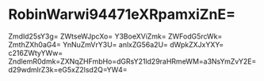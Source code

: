 # RobinWarwi94471eXRpamxiZnE=
Zmdld25sY3g=
ZWtseWJpcXo=
Y3BoeXViZmk=
ZWFodG5rcWk=
ZmthZXh0aG4=
YnNuZmVrY3U=
anlxZG56a2U=
dWpkZXJxYXY=
c216ZWtyYWw=
ZndlemR0dmk=ZXNqZHFmbHo=dGRsY21ld29raHRmeWM=a3NsYmZvY2E=d29wdmlrZ3k=eG5xZ2lsd2Q=YW4=
